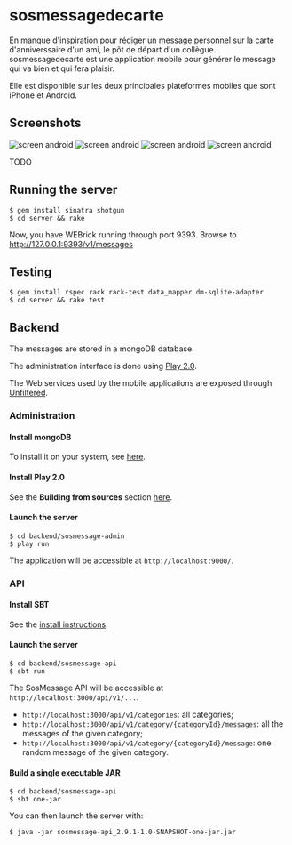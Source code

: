 # sosmessagedecarte
En manque d'inspiration pour rédiger un message personnel sur la carte d'anniverssaire d'un ami, le pôt de départ d'un collègue... sosmessagedecarte est une application mobile pour générer le message qui va bien et qui fera plaisir.

Elle est disponible sur les deux principales plateformes mobiles que sont iPhone et Android.

## Screenshots
![screen android](https://github.com/ccouturi/sosmessagedecarte/raw/master/android/screenshots/pot.png)
![screen android](https://github.com/ccouturi/sosmessagedecarte/raw/master/android/screenshots/anniv.png)
![screen android](https://github.com/ccouturi/sosmessagedecarte/raw/master/android/screenshots/mariage.png)
![screen android](https://github.com/ccouturi/sosmessagedecarte/raw/master/android/screenshots/merci.png)

TODO 
## Running the server
	$ gem install sinatra shotgun
	$ cd server && rake 

  Now, you have WEBrick running through port 9393. 
  Browse to http://127.0.0.1:9393/v1/messages
  
	
## Testing
	$ gem install rspec rack rack-test data_mapper dm-sqlite-adapter
	$ cd server && rake test
	

## Backend

The messages are stored in a mongoDB database.

The administration interface is done using [Play 2.0](http://www.playframework.org/2.0).

The Web services used by the mobile applications are exposed through [Unfiltered](https://github.com/unfiltered/unfiltered).

### Administration

#### Install mongoDB

To install it on your system, see [here](http://www.mongodb.org/display/DOCS/Quickstart).

#### Install Play 2.0

See the **Building from sources** section [here](https://github.com/playframework/Play20/wiki/Installing).

#### Launch the server

	$ cd backend/sosmessage-admin
	$ play run

The application will be accessible at `http://localhost:9000/`.

### API

#### Install SBT

See the [install instructions](https://github.com/harrah/xsbt/wiki/Getting-Started-Setup).

#### Launch the server

	$ cd backend/sosmessage-api
	$ sbt run
	
The SosMessage API will be accessible at `http://localhost:3000/api/v1/...`.

* `http://localhost:3000/api/v1/categories`: all categories;
* `http://localhost:3000/api/v1/category/{categoryId}/messages`: all the messages of the given category;
* `http://localhost:3000/api/v1/category/{categoryId}/message`: one random message of the given category.

#### Build a single executable JAR

	$ cd backend/sosmessage-api
	$ sbt one-jar

You can then launch the server with:

	$ java -jar sosmessage-api_2.9.1-1.0-SNAPSHOT-one-jar.jar
